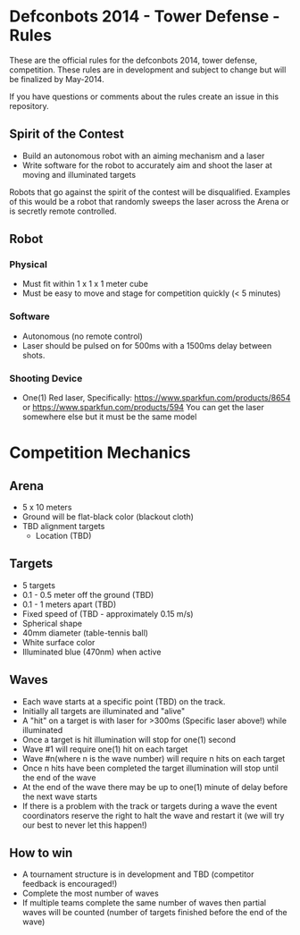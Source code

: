 # Defconbots 2014 - Tower Defense - Rules

These are the official rules for the defconbots 2014, tower defense, competition. These rules are in development and subject to change but will be finalized by May-2014.

If you have questions or comments about the rules create an issue in this repository.

## Spirit of the Contest

 * Build an autonomous robot with an aiming mechanism and a laser
 * Write software for the robot to accurately aim and shoot the laser at moving and illuminated targets

Robots that go against the spirit of the contest will be disqualified. Examples of this would be a robot that randomly sweeps the laser across the Arena or is secretly remote controlled.

## Robot

### Physical

 * Must fit within 1 x 1 x 1 meter cube
 * Must be easy to move and stage for competition quickly (< 5 minutes)

### Software

 * Autonomous (no remote control)
 * Laser should be pulsed on for 500ms with a 1500ms delay between shots.

### Shooting Device

 * One(1) Red laser, Specifically: https://www.sparkfun.com/products/8654 or https://www.sparkfun.com/products/594
You can get the laser somewhere else but it must be the same model

# Competition Mechanics

## Arena
 
 * 5 x 10 meters
 * Ground will be flat-black color (blackout cloth)
 * TBD alignment targets
   * Location (TBD)

## Targets

 * 5 targets
 * 0.1 - 0.5 meter off the ground (TBD)
 * 0.1 - 1 meters apart (TBD)
 * Fixed speed of (TBD - approximately 0.15 m/s)
 * Spherical shape
 * 40mm diameter (table-tennis ball)
 * White surface color
 * Illuminated blue (470nm) when active

## Waves

 * Each wave starts at a specific point (TBD) on the track.
 * Initially all targets are illuminated and "alive"
 * A "hit" on a target is with laser for >300ms (Specific laser above!) while illuminated
 * Once a target is hit illumination will stop for one(1) second
 * Wave #1 will require one(1) hit on each target
 * Wave #n(where n is the wave number) will require n hits on each target
 * Once n hits have been completed the target illumination will stop until the end of the wave
 * At the end of the wave there may be up to one(1) minute of delay before the next wave starts
 * If there is a problem with the track or targets during a wave the event coordinators reserve the right to halt the wave and restart it (we will try our best to never let this happen!)

## How to win

 * A tournament structure is in development and TBD (competitor feedback is encouraged!)
 * Complete the most number of waves
 * If multiple teams complete the same number of waves then partial waves will be counted (number of targets finished before the end of the wave)

